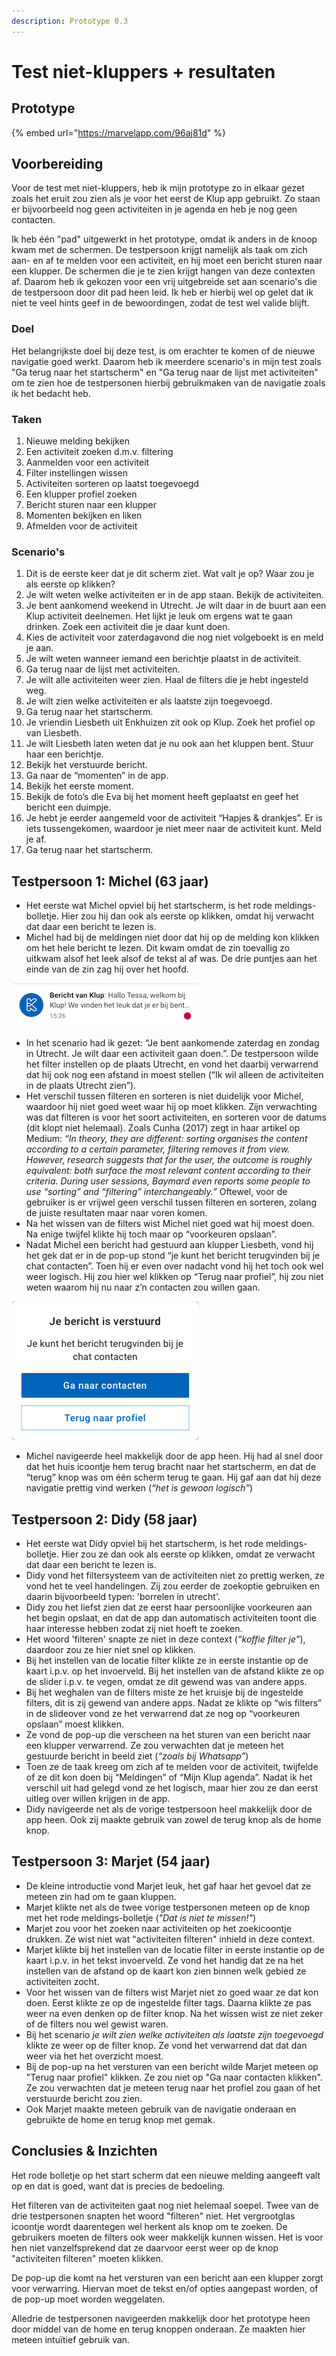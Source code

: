 ```yaml
---
description: Prototype 0.3
---
```


# Test niet-kluppers + resultaten

## Prototype

{% embed url="https://marvelapp.com/96aj81d" %}

## Voorbereiding

Voor de test met niet-kluppers, heb ik mijn prototype zo in elkaar gezet zoals het eruit zou zien als je voor het eerst de Klup app gebruikt. Zo staan er bijvoorbeeld nog geen activiteiten in je agenda en heb je nog geen contacten.

Ik heb één "pad" uitgewerkt in het prototype, omdat ik anders in de knoop kwam met de schermen. De testpersoon krijgt namelijk als taak om zich aan- en af te melden voor een activiteit, en hij moet een bericht sturen naar een klupper. De schermen die je te zien krijgt hangen van deze contexten af. Daarom heb ik gekozen voor een vrij uitgebreide set aan scenario's die de testpersoon door dit pad heen leid. Ik heb er hierbij wel op gelet dat ik niet te veel hints geef in de bewoordingen, zodat de test wel valide blijft.

### Doel

Het belangrijkste doel bij deze test, is om erachter te komen of de nieuwe navigatie goed werkt. Daarom heb ik meerdere scenario's in mijn test zoals "Ga terug naar het startscherm" en "Ga terug naar de lijst met activiteiten" om te zien hoe de testpersonen hierbij gebruikmaken van de navigatie zoals ik het bedacht heb.

### Taken

1. Nieuwe melding bekijken
2. Een activiteit zoeken d.m.v. filtering
3. Aanmelden voor een activiteit
4. Filter instellingen wissen
5. Activiteiten sorteren op laatst toegevoegd
6. Een klupper profiel zoeken
7. Bericht sturen naar een klupper
8. Momenten bekijken en liken
9. Afmelden voor de activiteit

### Scenario's

1. Dit is de eerste keer dat je dit scherm ziet. Wat valt je op? Waar zou je als eerste op klikken?
2. Je wilt weten welke activiteiten er in de app staan. Bekijk de activiteiten.
3. Je bent aankomend weekend in Utrecht. Je wilt daar in de buurt aan een Klup activiteit deelnemen. Het lijkt je leuk om ergens wat te gaan drinken. Zoek een activiteit die je daar kunt doen.
4. Kies de activiteit voor zaterdagavond die nog niet volgeboekt is en meld je aan.
5. Je wilt weten wanneer iemand een berichtje plaatst in de activiteit.
6. Ga terug naar de lijst met activiteiten.
7. Je wilt alle activiteiten weer zien. Haal de filters die je hebt ingesteld weg.
8. Je wilt zien welke activiteiten er als laatste zijn toegevoegd.
9. Ga terug naar het startscherm.
10. Je vriendin Liesbeth uit Enkhuizen zit ook op Klup. Zoek het profiel op van Liesbeth.
11. Je wilt Liesbeth laten weten dat je nu ook aan het kluppen bent. Stuur haar een berichtje.
12. Bekijk het verstuurde bericht.
13. Ga naar de “momenten” in de app.
14. Bekijk het eerste moment.
15. Bekijk de foto’s die Eva bij het moment heeft geplaatst en geef het bericht een duimpje.
16. Je hebt je eerder aangemeld voor de activiteit “Hapjes & drankjes”. Er is iets tussengekomen, waardoor je niet meer naar de activiteit kunt. Meld je af.
17. Ga terug naar het startscherm.

## Testpersoon 1: Michel \(63 jaar\)

* Het eerste wat Michel opviel bij het startscherm, is het rode meldings-bolletje. Hier zou hij dan ook als eerste op klikken, omdat hij verwacht dat daar een bericht te lezen is. 
* Michel had bij de meldingen niet door dat hij op de melding kon klikken om het hele bericht te lezen. Dit kwam omdat de zin toevallig zo uitkwam alsof het leek alsof de tekst al af was. De drie puntjes aan het einde van de zin zag hij over het hoofd.

![](../../.gitbook/assets/screenshot-2019-07-31-at-22.19.39-copy.png)

* In het scenario had ik gezet: “Je bent aankomende zaterdag en zondag in Utrecht. Je wilt daar een activiteit gaan doen.”. De testpersoon wilde het filter instellen op de plaats Utrecht, en vond het daarbij verwarrend dat hij ook nog een afstand in moest stellen \(“Ik wil alleen de activiteiten in de plaats Utrecht zien”\). 
* Het verschil tussen filteren en sorteren is niet duidelijk voor Michel, waardoor hij niet goed weet waar hij op moet klikken. Zijn verwachting was dat filteren is voor het soort activiteiten, en sorteren voor de datums \(dit klopt niet helemaal\). Zoals Cunha \(2017\) zegt in haar artikel op Medium:  _“In theory, they are different: sorting organises the content according to a certain parameter, filtering removes it from view. However, research suggests that for the user, the outcome is roughly equivalent: both surface the most relevant content according to their criteria. During user sessions, Baymard even reports some people to use “sorting” and “filtering” interchangeably.”_  Oftewel, voor de gebruiker is er vrijwel geen verschil tussen filteren en sorteren, zolang de juiste resultaten maar naar voren komen. 
* Na het wissen van de filters wist Michel niet goed wat hij moest doen. Na enige twijfel klikte hij toch maar op “voorkeuren opslaan”. 
* Nadat Michel een bericht had gestuurd aan klupper Liesbeth, vond hij het gek dat er in de pop-up stond “je kunt het bericht terugvinden bij je chat contacten”. Toen hij er even over nadacht vond hij het toch ook wel weer logisch. Hij zou hier wel klikken op “Terug naar profiel”, hij zou niet weten waarom hij nu naar z’n contacten zou willen gaan.

![](../../.gitbook/assets/pop-up-bericht-verstuurd-copy.png)

* Michel navigeerde heel makkelijk door de app heen. Hij had al snel door dat het huis icoontje hem terug bracht naar het startscherm, en dat de “terug” knop was om één scherm terug te gaan. Hij gaf aan dat hij deze navigatie prettig vind werken \(_“het is gewoon logisch”_\)

## Testpersoon 2: Didy \(58 jaar\)

* Het eerste wat Didy opviel bij het startscherm, is het rode meldings-bolletje. Hier zou ze dan ook als eerste op klikken, omdat ze verwacht dat daar een bericht te lezen is. 
* Didy vond het filtersysteem van de activiteiten niet zo prettig werken, ze vond het te veel handelingen. Zij zou eerder de zoekoptie gebruiken en daarin bijvoorbeeld typen: 'borrelen in utrecht'. 
* Didy zou het liefst zien dat ze eerst haar persoonlijke voorkeuren aan het begin opslaat, en dat de app dan automatisch activiteiten toont die haar interesse hebben zodat zij niet hoeft te zoeken. 
* Het woord 'filteren' snapte ze niet in deze context \(_“koffie filter je”_\), daardoor zou ze hier niet snel op klikken. 
* Bij het instellen van de locatie filter klikte ze in eerste instantie op de kaart i.p.v. op het invoerveld. Bij het instellen van de afstand klikte ze op de slider i.p.v. te vegen, omdat ze dit gewend was van andere apps. 
* Bij het weghalen van de filters miste ze het kruisje bij de ingestelde filters, dit is zij gewend van andere apps. Nadat ze klikte op “wis filters” in de slideover vond ze het verwarrend dat ze nog op “voorkeuren opslaan” moest klikken. 
* Ze vond de pop-up die verscheen na het sturen van een bericht naar een klupper verwarrend. Ze zou verwachten dat je meteen het gestuurde bericht in beeld ziet \(_“zoals bij Whatsapp”_\) 
* Toen ze de taak kreeg om zich af te melden voor de activiteit, twijfelde of ze dit kon doen bij “Meldingen” of “Mijn Klup agenda”. Nadat ik het verschil uit had gelegd vond ze het logisch, maar hier zou ze dan eerst uitleg over willen krijgen in de app. 
* Didy navigeerde net als de vorige testpersoon heel makkelijk door de app heen. Ook zij maakte gebruik van zowel de terug knop als de home knop.

## Testpersoon 3: Marjet \(54 jaar\)

* De kleine introductie vond Marjet leuk, het gaf haar het gevoel dat ze meteen zin had om te gaan kluppen. 
* Marjet klikte net als de twee vorige testpersonen meteen op de knop met het rode meldings-bolletje \(_"Dat is niet te missen!"_\) 
* Marjet zou voor het zoeken naar activiteiten op het zoekicoontje drukken. Ze wist niet wat "activiteiten filteren" inhield in deze context. 
* Marjet klikte bij het instellen van de locatie filter in eerste instantie op de kaart i.p.v. in het tekst invoerveld. Ze vond het handig dat ze na het instellen van de afstand op de kaart kon zien binnen welk gebied ze activiteiten zocht. 
* Voor het wissen van de filters wist Marjet niet zo goed waar ze dat kon doen. Eerst klikte ze op de ingestelde filter tags. Daarna klikte ze pas weer na even denken op de filter knop. Na het wissen wist ze niet zeker of de filters nou wel gewist waren. 
* Bij het scenario _je wilt zien welke activiteiten als laatste zijn toegevoegd_ klikte ze weer op de filter knop. Ze vond het verwarrend dat dat dan weer via het het overzicht moest. 
* Bij de pop-up na het versturen van een bericht wilde Marjet meteen op "Terug naar profiel" klikken. Ze zou niet op "Ga naar contacten klikken". Ze zou verwachten dat je meteen terug naar het profiel zou gaan of het verstuurde bericht zou zien. 
* Ook Marjet maakte meteen gebruik van de navigatie onderaan en gebruikte de home en terug knop met gemak.

## Conclusies & Inzichten

Het rode bolletje op het start scherm dat een nieuwe melding aangeeft valt op en dat is goed, want dat is precies de bedoeling.

Het filteren van de activiteiten gaat nog niet helemaal soepel. Twee van de drie testpersonen snapten het woord "filteren" niet. Het vergrootglas icoontje wordt daarentegen wel herkent als knop om te zoeken. De gebruikers moeten de filters ook weer makkelijk kunnen wissen. Het is voor hen niet vanzelfsprekend dat ze daarvoor eerst weer op de knop "activiteiten filteren" moeten klikken.

De pop-up die komt na het versturen van een bericht aan een klupper zorgt voor verwarring. Hiervan moet de tekst en/of opties aangepast worden, of de pop-up moet worden weggelaten.

Alledrie de testpersonen navigeerden makkelijk door het prototype heen door middel van de home en terug knoppen onderaan. Ze maakten hier meteen intuïtief gebruik van.







